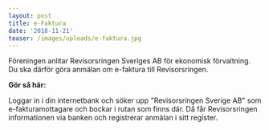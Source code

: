 ```yaml
---
layout: post
title: e-Faktura
date: '2018-11-21'
teaser: /images/uploads/e-faktura.jpg
---
```

Föreningen anlitar Revisorsringen Sveriges AB för ekonomisk förvaltning. Du ska därför göra anmälan om e-faktura till Revisorsringen. 

**Gör så här:**

Loggar in i din internetbank och söker upp "Revisorsringen Sverige AB" som e-fakturamottagare och bockar i rutan som finns där. Då får Revisorsringen informationen via banken och registrerar anmälan i sitt register.


